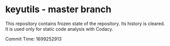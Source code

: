 # keyutils - master branch

This repository contains frozen state of the repository.
Its history is cleared. It is used only for static code
analysis with Codacy.

Commit Time: 1699252913
